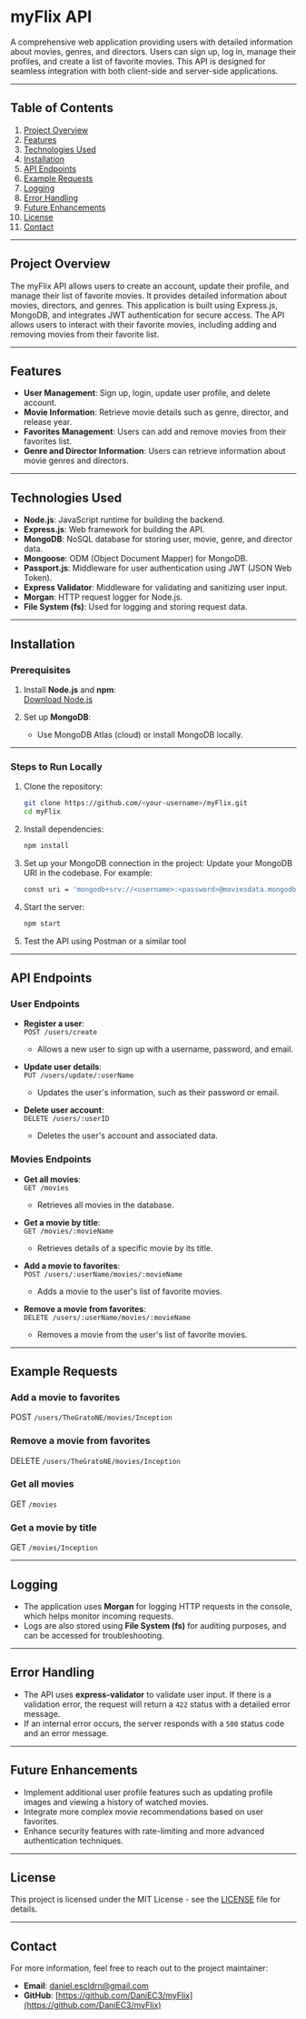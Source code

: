 # **myFlix API**

A comprehensive web application providing users with detailed information about movies, genres, and directors. Users can sign up, log in, manage their profiles, and create a list of favorite movies. This API is designed for seamless integration with both client-side and server-side applications.

---

## **Table of Contents**

1. [Project Overview](#project-overview)
2. [Features](#features)
3. [Technologies Used](#technologies-used)
4. [Installation](#installation)
5. [API Endpoints](#api-endpoints)
6. [Example Requests](#example-requests)
7. [Logging](#logging)
8. [Error Handling](#error-handling)
9. [Future Enhancements](#future-enhancements)
10. [License](#license)
11. [Contact](#contact)

---

## **Project Overview**

The myFlix API allows users to create an account, update their profile, and manage their list of favorite movies. It provides detailed information about movies, directors, and genres. This application is built using Express.js, MongoDB, and integrates JWT authentication for secure access. The API allows users to interact with their favorite movies, including adding and removing movies from their favorite list.

---

## **Features**

- **User Management**: Sign up, login, update user profile, and delete account.
- **Movie Information**: Retrieve movie details such as genre, director, and release year.
- **Favorites Management**: Users can add and remove movies from their favorites list.
- **Genre and Director Information**: Users can retrieve information about movie genres and directors.

---

## **Technologies Used**

- **Node.js**: JavaScript runtime for building the backend.
- **Express.js**: Web framework for building the API.
- **MongoDB**: NoSQL database for storing user, movie, genre, and director data.
- **Mongoose**: ODM (Object Document Mapper) for MongoDB.
- **Passport.js**: Middleware for user authentication using JWT (JSON Web Token).
- **Express Validator**: Middleware for validating and sanitizing user input.
- **Morgan**: HTTP request logger for Node.js.
- **File System (fs)**: Used for logging and storing request data.

---

## **Installation**

### **Prerequisites**

1. Install **Node.js** and **npm**:  
   [Download Node.js](https://nodejs.org/)  

2. Set up **MongoDB**:  
   - Use MongoDB Atlas (cloud) or install MongoDB locally.

---

### **Steps to Run Locally**

1. Clone the repository:  
   ```bash
   git clone https://github.com/<your-username>/myFlix.git
   cd myFlix
2. Install dependencies:
   ```bash
   npm install
3. Set up your MongoDB connection in the project:
   Update your MongoDB URI in the codebase. For example:
   ```bash
   const uri = 'mongodb+srv://<username>:<password>@moviesdata.mongodb.net/myFlixDB';
4. Start the server:
   ```bash
   npm start
5. Test the API using Postman or a similar tool

---

## **API Endpoints**

### **User Endpoints**

- **Register a user**:  
  `POST /users/create`
  - Allows a new user to sign up with a username, password, and email.
  
- **Update user details**:  
  `PUT /users/update/:userName`
  - Updates the user's information, such as their password or email.

- **Delete user account**:  
  `DELETE /users/:userID`
  - Deletes the user's account and associated data.

### **Movies Endpoints**

- **Get all movies**:  
  `GET /movies`
  - Retrieves all movies in the database.
  
- **Get a movie by title**:  
  `GET /movies/:movieName`
  - Retrieves details of a specific movie by its title.

- **Add a movie to favorites**:  
  `POST /users/:userName/movies/:movieName`
  - Adds a movie to the user's list of favorite movies.

- **Remove a movie from favorites**:  
  `DELETE /users/:userName/movies/:movieName`
  - Removes a movie from the user's list of favorite movies.

---

## **Example Requests**

### **Add a movie to favorites**

POST `/users/TheGratoNE/movies/Inception`

### **Remove a movie from favorites**

DELETE `/users/TheGratoNE/movies/Inception`

### **Get all movies**

GET `/movies`

### **Get a movie by title**

GET `/movies/Inception`

---

## **Logging**

- The application uses **Morgan** for logging HTTP requests in the console, which helps monitor incoming requests.
- Logs are also stored using **File System (fs)** for auditing purposes, and can be accessed for troubleshooting.

---

## **Error Handling**

- The API uses **express-validator** to validate user input. If there is a validation error, the request will return a `422` status with a detailed error message.
- If an internal error occurs, the server responds with a `500` status code and an error message.

---

## **Future Enhancements**

- Implement additional user profile features such as updating profile images and viewing a history of watched movies.
- Integrate more complex movie recommendations based on user favorites.
- Enhance security features with rate-limiting and more advanced authentication techniques.

---

## **License**

This project is licensed under the MIT License - see the [LICENSE](LICENSE) file for details.

---

## **Contact**

For more information, feel free to reach out to the project maintainer:

- **Email**: daniel.escldrn@gmail.com
- **GitHub**: [https://github.com/DaniEC3/myFlix](https://github.com/DaniEC3/myFlix)

























